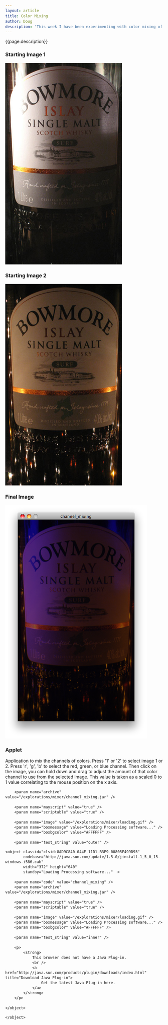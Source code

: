 ```yaml
---
layout: article
title: Color Mixing
author: Doug
description: 'This week I have been experimenting with color mixing of different channels.'
---
```


{{page.description}}

### **Starting Image 1**
![Starting Image 1](/explorations/mixer/scotch1.jpg "Starting Image 1")
### **Starting Image 2**
![Starting Image 2](/explorations/mixer/scotch2.jpg "Starting Image 2")  
### **Final Image**
![Final Image](/explorations/mixer/final.png "Final Image")  

### **Applet**

Application to mix the channels of colors.
Press '1' or '2' to select image 1 or 2.
Press 'r', 'g', 'b' to select the red, green, or blue channel.
Then click on the image, you can hold down and drag to adjust the 
amount of that color channel to use from the selected image. This value 
is taken as a scaled 0 to 1 value correlating to the mouse position on the x axis.

<div id="channel_mixing_container">		
<!--[if !IE]> -->
	<object classid="java:channel_mixing.class" 
      			type="application/x-java-applet"
      			archive="/explorations/mixer/channel_mixing.jar"
      			width="372" height="640"
      			standby="Loading Processing software..." >
      			
		<param name="archive" value="/explorations/mixer/channel_mixing.jar" />
	
		<param name="mayscript" value="true" />
		<param name="scriptable" value="true" />
	
		<param name="image" value="/explorations/mixer/loading.gif" />
		<param name="boxmessage" value="Loading Processing software..." />
		<param name="boxbgcolor" value="#FFFFFF" />
	
		<param name="test_string" value="outer" />
<!--<![endif]-->
	
	<object classid="clsid:8AD9C840-044E-11D1-B3E9-00805F499D93" 
			codebase="http://java.sun.com/update/1.5.0/jinstall-1_5_0_15-windows-i586.cab"
			width="372" height="640"
			standby="Loading Processing software..."  >
			
		<param name="code" value="channel_mixing" />
		<param name="archive" value="/explorations/mixer/channel_mixing.jar" />
		
		<param name="mayscript" value="true" />
		<param name="scriptable" value="true" />
		
		<param name="image" value="/explorations/mixer/loading.gif" />
		<param name="boxmessage" value="Loading Processing software..." />
		<param name="boxbgcolor" value="#FFFFFF" />
		
		<param name="test_string" value="inner" />
		
		<p>
			<strong>
				This browser does not have a Java Plug-in.
				<br />
				<a href="http://java.sun.com/products/plugin/downloads/index.html" title="Download Java Plug-in">
					Get the latest Java Plug-in here.
				</a>
			</strong>
		</p>
	
	</object>
	
<!--[if !IE]> -->
	</object>
<!--<![endif]-->

</div>



	